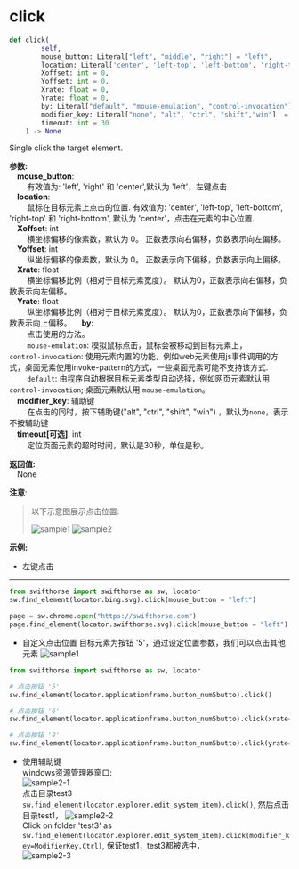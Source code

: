 # click 
```python
def click(
        self,
        mouse_button: Literal["left", "middle", "right"] = "left",
        location: Literal['center', 'left-top', 'left-bottom', 'right-top', 'right-bottom'] = "center",
        Xoffset: int = 0,
        Yoffset: int = 0,
        Xrate: float = 0,
        Yrate: float = 0,
        by: Literal["default", "mouse-emulation", "control-invocation"] = "default",
        modifier_key: Literal["none", "alt", "ctrl", "shift","win"]  = "none",
        timeout: int = 30
    ) -> None
```  

Single click the target element.

**参数:**  
    &emsp;**mouse_button**:  
        &emsp;&emsp; 有效值为: 'left', 'right' 和 'center',默认为 'left'，左键点击.  
    &emsp;**location**:  
        &emsp;&emsp; 鼠标在目标元素上点击的位置. 有效值为:  'center', 'left-top', 'left-bottom', 'right-top' 和 'right-bottom', 默认为 'center'，点击在元素的中心位置.  
    &emsp;**Xoffset**: int   
        &emsp;&emsp; 横坐标偏移的像素数，默认为 0。 正数表示向右偏移，负数表示向左偏移。  
    &emsp;**Yoffset**: int  
        &emsp;&emsp; 纵坐标偏移的像素数，默认为 0。 正数表示向下偏移，负数表示向上偏移。  
    &emsp;**Xrate**: float  
        &emsp;&emsp; 横坐标偏移比例（相对于目标元素宽度）。 默认为0，正数表示向右偏移，负数表示向左偏移。  
    &emsp;**Yrate**: float  
        &emsp;&emsp; 纵坐标偏移比例（相对于目标元素宽度）。 默认为0，正数表示向下偏移，负数表示向上偏移。
    &emsp;**by**:   
        &emsp;&emsp; 点击使用的方法。  
        &emsp;&emsp; `mouse-emulation`: 模拟鼠标点击，鼠标会被移动到目标元素上， 
        &emsp;&emsp; `control-invocation`: 使用元素内置的功能，例如web元素使用js事件调用的方式，桌面元素使用invoke-pattern的方式，一些桌面元素可能不支持该方式.  
        &emsp;&emsp; `default`: 由程序自动根据目标元素类型自动选择，例如网页元素默认用`control-invocation`; 桌面元素默认用 `mouse-emulation`。  
    &emsp;**modifier_key**: 辅助键  
        &emsp;&emsp; 在点击的同时，按下辅助键("alt", "ctrl", "shift", "win") ，默认为`none`，表示不按辅助键      
    &emsp;**timeout[可选]**: int  
        &emsp;&emsp; 定位页面元素的超时时间，默认是30秒，单位是秒。

**返回值:**  
    &emsp;None

**注意**:
> 以下示意图展示点击位置: 
>
> ![sample1](../../../img/location-center-offset.png)
> ![sample2](../../../img/location-lefttop-offset.png)

**示例:**

- 左键点击
***
```python
from swifthorse import swifthorse as sw, locator
sw.find_element(locator.bing.svg).click(mouse_button = "left")

page = sw.chrome.open("https://swifthorse.com")
page.find_element(locator.swifthorse.svg).click(mouse_button = "left")
```

- 自定义点击位置
目标元素为按钮 '5'，通过设定位置参数，我们可以点击其他元素
![sample1](../../../img/click_sample1.png)


```python
from swifthorse import swifthorse as sw, locator

# 点击按钮 '5'
sw.find_element(locator.applicationframe.button_num5butto).click()

# 点击按钮 '6' 
sw.find_element(locator.applicationframe.button_num5butto).click(xrate=1)

# 点击按钮 '8'
sw.find_element(locator.applicationframe.button_num5butto).click(yrate=-1)
```

- 使用辅助键  
windows资源管理器窗口:  
![sample2-1](../../../img/click_sample21.png)  
点击目录test3 `sw.find_element(locator.explorer.edit_system_item).click()`, 然后点击目录test1，
![sample2-2](../../../img/click_sample22.png)  
Click on folder 'test3' as `sw.find_element(locator.explorer.edit_system_item).click(modifier_key=ModifierKey.Ctrl)`, 保证test1，test3都被选中，  
![sample2-3](../../../img/click_sample23.png) 